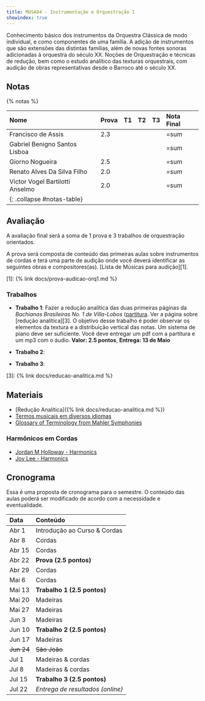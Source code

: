 ```yaml
---
title: MUSA84 - Instrumentação e Orquestração I
showindex: true
---
```


Conhecimento básico dos instrumentos da Orquestra Clássica de modo individual, e
como componentes de uma família. A adição de instrumentos que são extensões das
distintas famílias, além de novas fontes sonoras adicionadas à orquestra do
século XX. Noções de Orquestração e técnicas de redução, bem como o estudo
analítico das texturas orquestrais, com audição de obras representativas desde o
Barroco até o século XX.

## Notas

{% notas %}

| Nome                            | Prova | T1 | T2 | T3 | Nota Final |
|:--------------------------------|:------|:---|:---|:---|:-----------|
| Francisco de Assis              | 2.3 |    |    |    | =sum       |
| Gabriel Benigno Santos Lisboa   |       |    |    |    | =sum       |
| Giorno Nogueira                 | 2.5 |    |    |    | =sum       |
| Renato Alves Da Silva Filho     | 2.0 |    |    |    | =sum       |
| Victor Vogel Bartilotti Anselmo | 2.0 |    |    |    | =sum       |
|{: .collapse #notas-table}||||||


## Avaliação

A avaliação final será a soma de 1 prova e 3 trabalhos de orquestração orientados.

A prova será composta de conteúdo das primeiras aulas sobre instrumentos de
cordas e terá uma parte de audição onde você deverá identificar as seguintes
obras e compositores(as). [Lista de Músicas para audição][1].

[1]: {% link docs/prova-audicao-orq1.md %}

### Trabalhos

- **Trabalho 1**: Fazer a redução analítica das duas primeiras páginas da *Bachianas Brasileiras  No. 1 de Villa-Lobos* ([partitura][2]. Ver a página sobre [redução analítica][3]. O objetivo desse trabalho é poder observar os elementos da textura e a distribuição vertical das notas. Um sistema de piano deve ser suficiente. Você deve entregar um pdf com a partitura e um mp3 com o áudio. **Valor: 2.5 pontos**, **Entrega: 13 de Maio**

- **Trabalho 2**:

- **Trabalho 3**:

[2]: https://1drv.ms/b/c/23939e5dc94ed773/Ea_0--HIBhROiESXEomUQx8BvBpc03M-KFyJt6pjRSCo8Q?e=lSDFa3
[3]: {% link docs/reducao-analitica.md %}


## Materiais

- [Redução Analítica]({% link docs/reducao-analitica.md %})
- [Termos musicais em diversos idiomas](https://web.library.yale.edu/cataloging/music/instname)
- [Glossary of Terminology from Mahler Symphonies](https://www.orchestralibrary.com/reftables/mahler2gloss.html)


### Harmônicos em Cordas

- [Jordan M Holloway - Harmonics](https://www.youtube.com/watch?v=26sHBw0oAyE)
- [Joy Lee - Harmonics](https://www.youtube.com/watch?v=IOk2JR6Ic50)


## Cronograma

Essa é uma proposta de cronograma para o semestre. O conteúdo das aulas poderá
ser modificado de acordo com a necessidade e eventualidade.


| Data       | Conteúdo                         |
|:-----------|:---------------------------------|
| Abr 1      | Introdução ao Curso & Cordas     |
| Abr 8      | Cordas                           |
| Abr 15     | Cordas                           |
| Abr 22     | **Prova (2.5 pontos)**           |
| Abr 29     | Cordas                           |
| Mai 6      | Cordas                           |
| Mai 13     | **Trabalho 1 (2.5 pontos)**      |
| Mai 20     | Madeiras                         |
| Mai 27     | Madeiras                         |
| Jun 3      | Madeiras                         |
| Jun 10     | **Trabalho 2 (2.5 pontos)**      |
| Jun 17     | Madeiras                         |
| ~~Jun 24~~ | ~~São João~~                     |
| Jul 1      | Madeiras & cordas                |
| Jul 8      | Madeiras & cordas                |
| Jul 15     | **Trabalho 3 (2.5 pontos)**      |
| Jul 22     | *Entrega de resultados (online)* |
